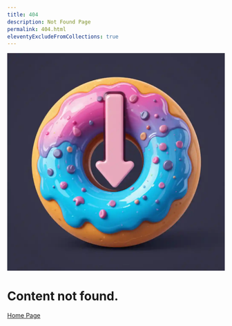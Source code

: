 ```yaml
---
title: 404
description: Not Found Page
permalink: 404.html
eleventyExcludeFromCollections: true
---
```

![404](/media/img/gallery/c95425f44fac4338b62af1ec3a847046.webp)

# Content not found.

[Home Page](/)
